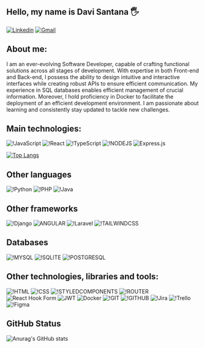## Hello, my name is Davi Santana 🖐️
[![Linkedin](https://img.shields.io/badge/LinkedIn-0077B5?style=for-the-badge&logo=linkedin&logoColor=white)](https://www.linkedin.com/in/davi-s-s/)
[![Gmail](https://img.shields.io/badge/Gmail-D14836?style=for-the-badge&logo=gmail&logoColor=white)](daavisouza.santana@gmail.com)
## About me:

<p>I am an ever-evolving Software Developer, capable of crafting functional solutions across all stages of development. With expertise in both Front-end and Back-end, I possess the ability to design intuitive and interactive interfaces while creating robust APIs to ensure efficient communication. My experience in SQL databases enables efficient management of crucial information. Moreover, I hold proficiency in Docker to facilitate the deployment of an efficient development environment. I am passionate about learning and consistently stay updated to tackle new challenges.</p>

## Main technologies:

![!JavaScript](https://img.shields.io/badge/JavaScript-F7DF1E?style=for-the-badge&logo=javascript&logoColor=black)
![!React](https://img.shields.io/badge/React-20232A?style=for-the-badge&logo=react&logoColor=61DAFB)
![!TypeScript](https://img.shields.io/badge/TypeScript-007ACC?style=for-the-badge&logo=typescript&logoColor=white)
![!NODEJS](https://img.shields.io/badge/Node.js-43853D?style=for-the-badge&logo=node.js&logoColor=white)
![Express.js](https://img.shields.io/badge/express.js-%23404d59.svg?style=for-the-badge&logo=express&logoColor=%2361DAFB)

[![Top Langs](https://github-readme-stats.vercel.app/api/top-langs/?username=DaviSouzaS&layout=compact&langs_count=10)](https://github.com/anuraghazra/github-readme-stats)

## Other languages

![!Python](https://img.shields.io/badge/Python-3776AB?style=for-the-badge&logo=python&logoColor=white)
![!PHP](https://img.shields.io/badge/PHP-777BB4?style=for-the-badge&logo=php&logoColor=white)
![!Java](https://img.shields.io/badge/java-%23ED8B00.svg?style=for-the-badge&logo=openjdk&logoColor=white)

## Other frameworks

![!Django](https://img.shields.io/badge/Django-092E20?style=for-the-badge&logo=django&logoColor=white)
![ANGULAR](https://img.shields.io/badge/Angular-DD0031?style=for-the-badge&logo=angular&logoColor=white)
![!Laravel](https://img.shields.io/badge/Laravel-FF2D20?style=for-the-badge&logo=laravel&logoColor=white)
![!TAILWINDCSS](https://img.shields.io/badge/Tailwind_CSS-38B2AC?style=for-the-badge&logo=tailwind-css&logoColor=white)

## Databases

![!MYSQL](https://img.shields.io/badge/MySQL-00000F?style=for-the-badge&logo=mysql&logoColor=white)
![!SQLITE](https://img.shields.io/badge/SQLite-07405E?style=for-the-badge&logo=sqlite&logoColor=white)
![!POSTGRESQL](https://img.shields.io/badge/PostgreSQL-316192?style=for-the-badge&logo=postgresql&logoColor=white)

## Other technologies, libraries and tools: 

![!HTML](https://img.shields.io/badge/HTML5-E34F26?style=for-the-badge&logo=html5&logoColor=white)
![!CSS](https://img.shields.io/badge/CSS3-1572B6?style=for-the-badge&logo=css3&logoColor=white)
![!STYLEDCOMPONENTS](https://img.shields.io/badge/styled--components-DB7093?style=for-the-badge&logo=styled-components&logoColor=white)
![!ROUTER](https://img.shields.io/badge/React_Router-CA4245?style=for-the-badge&logo=react-router&logoColor=white)
![React Hook Form](https://img.shields.io/badge/React%20Hook%20Form-%23EC5990.svg?style=for-the-badge&logo=reacthookform&logoColor=white)
![JWT](https://img.shields.io/badge/JWT-black?style=for-the-badge&logo=JSON%20web%20tokens)
![Docker](https://img.shields.io/badge/docker-%230db7ed.svg?style=for-the-badge&logo=docker&logoColor=white)
![!GIT](https://img.shields.io/badge/GIT-E44C30?style=for-the-badge&logo=git&logoColor=white)
![!GITHUB](https://img.shields.io/badge/GitHub-100000?style=for-the-badge&logo=github&logoColor=white)
![!Jira](https://img.shields.io/badge/Jira-0052CC?style=for-the-badge&logo=Jira&logoColor=white)
![!Trello](https://img.shields.io/badge/Trello-%23026AA7.svg?style=for-the-badge&logo=Trello&logoColor=white)
![!Figma](https://img.shields.io/badge/Figma-F24E1E?style=for-the-badge&logo=figma&logoColor=white)

## GitHub Status

![Anurag's GitHub stats](https://github-readme-stats.vercel.app/api?username=DaviSouzaS&show_icons=true&theme=dark)
